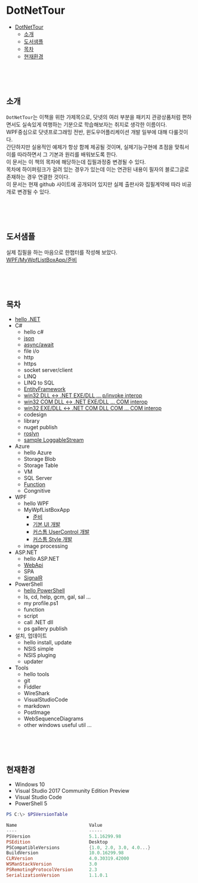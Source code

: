 # DotNetTour

<!-- TOC -->

- [DotNetTour](#dotnettour)
    - [소개](#%EC%86%8C%EA%B0%9C)
    - [도서샘플](#%EB%8F%84%EC%84%9C%EC%83%98%ED%94%8C)
    - [목차](#%EB%AA%A9%EC%B0%A8)
    - [현재환경](#%ED%98%84%EC%9E%AC%ED%99%98%EA%B2%BD)

<!-- /TOC -->

<br>
<br>
<br>

## 소개
`DotNetTour`는 이책을 위한 가제목으로, 닷넷의 여러 부분을 패키지 관광상품처럼 편하면서도 실속있게 여행하는 기분으로 학습해보자는 취지로 생각한 이름이다. <br>
WPF중심으로 닷넷프로그래밍 전반, 윈도우어플리케이션 개발 일부에 대해 다룰것이다. <br>
간단하지만 실용적인 예제가 항상 함께 제공될 것이며, 실제기능구현에 초점을 맞춰서 이를 따라하면서 그 기본과 원리를 배워보도록 한다. <br>
이 문서는 이 책의 목차에 해당하는데 집필과정중 변경될 수 있다. <br>
목차에 하이퍼링크가 걸려 있는 경우가 있는데 이는 연관된 내용이 필자의 블로그글로 존재하는 경우 연결한 것이다. <br>
이 문서는 현재 github 사이트에 공개되어 있지만 실제 출판사와 집필계약에 따라 비공개로 변경될 수 있다. <br>

<br>
<br>
<br>


## 도서샘플
실제 집필을 하는 마음으로 한챕터를 작성해 보았다. <br>
[WPF/MyWpfListBoxApp/준비](/wpf/MyWpfListBoxApp/0-prepare/README.md)


<br>
<br>
<br>


## 목차
- [hello .NET](/hello-dot-net/README.md)
- C#
    - hello c#
    - [json](/cs-json/README.md)
    - [async/await](/cs-async-await/README.md)
    - file i/o
    - http
    - https
    - socket server/client
    - LINQ
    - LINQ to SQL
    - [EntityFramework](/cs-ef/README.md)
    - [win32 DLL <-> .NET EXE/DLL ... p/invoke interop](/cs-win32-pinvoke/README.md)
    - [win32 COM DLL <-> .NET EXE/DLL ... COM interop](/cs-win32-com-dot-net-interop/README.md)
    - [win32 EXE/DLL <-> .NET COM DLL COM ... COM interop](/cs-win32-dot-com-net-interop/README.md)
    - codesign
    - library
    - nuget publish
    - [roslyn](/cs-roslyn/README.md)
    - [sample LoggableStream](/cs-sample-loggablestream/README.md)
- Azure
    - hello Azure
    - Storage Blob
    - Storage Table
    - VM
    - SQL Server
    - [Function](/azure-function/README.md)
    - Congnitive
- WPF
    - hello WPF
    - MyWpfListBoxApp 
        - [준비](/wpf/MyWpfListBoxApp/0-prepare/README.md)
        - [기본 UI 개발](/wpf/MyWpfListBoxApp/1-basic-ui/README.md)
        - [커스톰 UserControl 개발](/wpf/MyWpfListBoxApp/2-custom-usercontrol/README.md)
        - [커스톰 Style 개발](/wpf/MyWpfListBoxApp/3-custom-style/README.md)
    - image processing
- ASP.NET
    - hello ASP.NET
    - [WebApi](/asp-net-web-api/README.md)
    - SPA
    - [SignalR](/asp-net-signalr/READMD.md)
- PowerShell
    - [hello PowerShell](/ps-hello-ps/README.md)
    - ls, cd, help, gcm, gal, sal ...
    - my profile.ps1
    - function
    - script
    - call .NET dll
    - ps gallery publish
- 설치, 업데이트
    - hello install, update
    - NSIS simple
    - NSIS pluging
    - updater
- Tools
    - hello tools
    - git
    - Fiddler
    - WireShark
    - VisualStudioCode
    - markdown
    - PostImage
    - WebSequenceDiagrams
    - other windows useful util ...

<br>
<br>
<br>


## 현재환경
- Windows 10
- Visual Studio 2017 Community Edition Preview
- Visual Studio Code
- PowerShell 5

```powershell
PS C:\> $PSVersionTable

Name                           Value
----                           -----
PSVersion                      5.1.16299.98
PSEdition                      Desktop
PSCompatibleVersions           {1.0, 2.0, 3.0, 4.0...}
BuildVersion                   10.0.16299.98
CLRVersion                     4.0.30319.42000
WSManStackVersion              3.0
PSRemotingProtocolVersion      2.3
SerializationVersion           1.1.0.1
```

